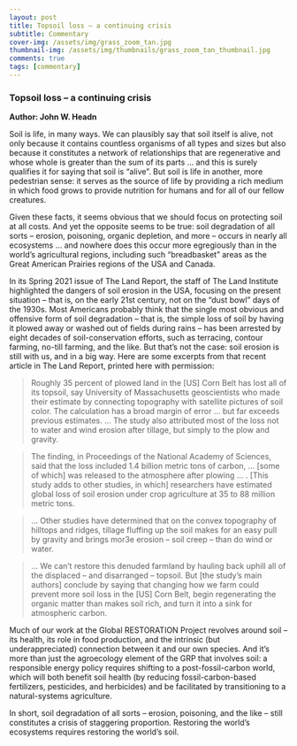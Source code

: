 ```yaml
---
layout: post
title: Topsoil loss – a continuing crisis
subtitle: Commentary
cover-img: /assets/img/grass_zoom_tan.jpg
thumbnail-img: /assets/img/thumbnails/grass_zoom_tan_thumbnail.jpg
comments: true
tags: [commentary]
---
```


### Topsoil loss – a continuing crisis
**Author: John W. Headn**

Soil is life, in many ways.  We can plausibly say that soil itself is alive, not only because it contains countless organisms of all types and sizes but also because it constitutes a network of relationships that are regenerative and whose whole is greater than the sum of its parts … and this is surely qualifies it for saying that soil is “alive”.  But soil is life in another, more pedestrian sense:  it serves as the source of life by providing a rich medium in which food grows to provide nutrition for humans and for all of our fellow creatures.   

Given these facts, it seems obvious that we should focus on protecting soil at all costs.  And yet the opposite seems to be true:  soil degradation of all sorts – erosion, poisoning, organic depletion, and more – occurs in nearly all ecosystems …  and nowhere does this occur more egregiously than in the world’s agricultural regions, including such “breadbasket” areas as the Great American Prairies regions of the USA and Canada. 

In its Spring 2021 issue of The Land Report, the staff of The Land Institute highlighted the dangers of soil erosion in the USA, focusing on the present situation – that is, on the early 21st century, not on the “dust bowl” days of the 1930s.  Most Americans probably think that the single most obvious and offensive form of soil degradation – that is, the simple loss of soil by having it plowed away or washed out of fields during rains – has been arrested by eight decades of soil-conservation efforts, such as terracing, contour farming, no-till farming, and the like.  But that’s not the case:  soil erosion is still with us, and in a big way.  Here are some excerpts from that recent article in The Land Report, printed here with permission:

>Roughly 35 percent of plowed land in the [US] Corn Belt has lost all of its topsoil, say University of Massachusetts geoscientists who made their estimate by connecting topography with satellite pictures of soil color.  The calculation has a broad margin of error … but far exceeds previous estimates. … The study also attributed most of the loss not to water and wind erosion after tillage, but simply to the plow and gravity. 

>The finding, in Proceedings of the National Academy of Sciences, said that the loss included 1.4 billion metric tons of carbon, … [some of which] was released to the atmosphere after plowing … .  [This study adds to other studies, in which] researchers have estimated global loss of soil erosion under crop agriculture at 35 to 88 million metric tons.

>…  Other studies have determined that on the convex topography of hilltops and ridges, tillage fluffing up the soil makes for an easy pull by gravity and brings mor3e erosion – soil creep – than do wind or water.

>… We can’t restore this denuded farmland by hauling back uphill all of the displaced – and disarranged – topsoil.  But [the study’s main authors] conclude by saying that changing how we farm could prevent more soil loss in the [US] Corn Belt, begin regenerating the organic matter than makes soil rich, and turn it into a sink for atmospheric carbon.

Much of our work at the Global RESTORATION Project revolves around soil – its health, its role in food production, and the intrinsic (but underappreciated) connection between it and our own species.  And it’s more than just the agroecology element of the GRP that involves soil:  a responsible energy policy requires shifting to a post-fossil-carbon world, which will both benefit soil health (by reducing fossil-carbon-based fertilizers, pesticides, and herbicides) and be facilitated by  transitioning to a natural-systems agriculture.  

In short, soil degradation of all sorts – erosion, poisoning, and the like – still constitutes a crisis of staggering proportion.  Restoring the world’s ecosystems requires restoring the world’s soil. 

